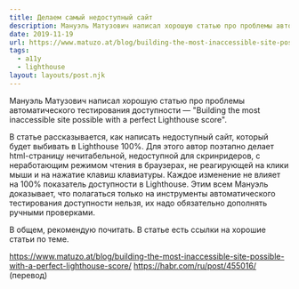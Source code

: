 ```yaml
---
title: Делаем самый недоступный сайт
description: Мануэль Матузович написал хорошую статью про проблемы автоматического тестирования доступности
date: 2019-11-19
url: https://www.matuzo.at/blog/building-the-most-inaccessible-site-possible-with-a-perfect-lighthouse-score/ https://habr.com/ru/post/455016/
tags:
  - a11y
  - lighthouse
layout: layouts/post.njk
---
```

Мануэль Матузович написал хорошую статью про проблемы автоматического тестирования доступности — "Building the most inaccessible site possible with a perfect Lighthouse score".

В статье рассказывается, как написать недоступный сайт, который будет выбивать в Lighthouse 100%. Для этого автор поэтапно делает html-страницу нечитабельной, недоступной для скринридеров, с неработающим режимом чтения в браузерах, не реагирующей на клики мыши и на нажатие клавиш клавиатуры. Каждое изменение не влияет на 100% показатель доступности в Lighthouse. Этим всем Мануэль доказывает, что полагаться только на инструменты автоматического тестирования доступности нельзя, их надо обязательно дополнять ручными проверками.

В общем, рекомендую почитать. В статье есть ссылки на хорошие статьи по теме.

https://www.matuzo.at/blog/building-the-most-inaccessible-site-possible-with-a-perfect-lighthouse-score/
https://habr.com/ru/post/455016/ (перевод)
